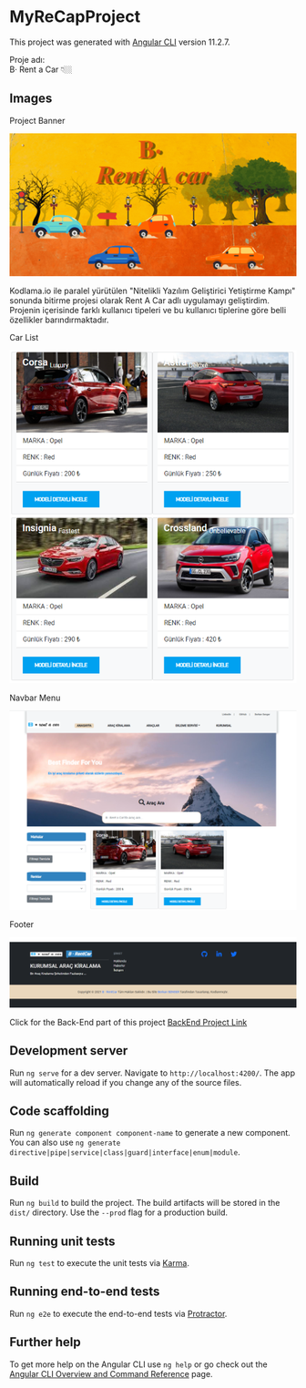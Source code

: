 # MyReCapProject

This project was generated with [Angular CLI](https://github.com/angular/angular-cli) version 11.2.7.

Proje adı: <br>
B· Rent a Car 👇🏼

## Images

Project Banner 

![Project Banner](https://github.com/BerkanSE/MyFrontendCode/blob/master/src/assets/img/RentACarBanner.gif)

Kodlama.io ile paralel yürütülen "Nitelikli Yazılım Geliştirici Yetiştirme Kampı" sonunda bitirme projesi olarak Rent A Car adlı uygulamayı geliştirdim. Projenin içerisinde farklı kullanıcı tipeleri ve bu kullanıcı tiplerine göre belli özellikler barındırmaktadır.

Car List

![Project images](https://github.com/BerkanSE/MyFrontendCode/blob/master/src/assets/img/2021-10-02%2023_35_05-Window.png)

Navbar Menu

![Project images](https://github.com/BerkanSE/MyFrontendCode/blob/master/src/assets/img/2021-10-02%2023_35_49-Window.png)

Footer

![Project images](https://github.com/BerkanSE/MyFrontendCode/blob/master/src/assets/img/2021-10-02%2023_33_04-Window.png)

Click for the Back-End part of this project [BackEnd Project Link](https://github.com/BerkanSE/MyReCapProject)

## Development server

Run `ng serve` for a dev server. Navigate to `http://localhost:4200/`. The app will automatically reload if you change any of the source files.

## Code scaffolding

Run `ng generate component component-name` to generate a new component. You can also use `ng generate directive|pipe|service|class|guard|interface|enum|module`.

## Build

Run `ng build` to build the project. The build artifacts will be stored in the `dist/` directory. Use the `--prod` flag for a production build.

## Running unit tests

Run `ng test` to execute the unit tests via [Karma](https://karma-runner.github.io).

## Running end-to-end tests

Run `ng e2e` to execute the end-to-end tests via [Protractor](http://www.protractortest.org/).

## Further help

To get more help on the Angular CLI use `ng help` or go check out the [Angular CLI Overview and Command Reference](https://angular.io/cli) page.
